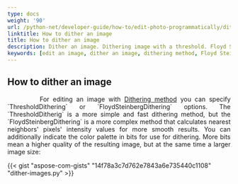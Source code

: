 ```yaml
---
type: docs
weight: '90'
url: /python-net/developer-guide/how-to/edit-photo-programmatically/dither-image
linktitle: How to dither an image
title: How to dither an image
description: Dither an image. Dithering image with a threshold. Floyd Steinberg Dithering.
keywords: [edit an image, dither an image, dithering method, Floyd Steinberg Dithering]
---
```


## How to dither an image

<p align='justify'>
&nbsp;&nbsp;&nbsp;&nbsp;&nbsp;&nbsp;&nbsp;&nbsp;
For editing an image with <a href="https://reference.aspose.com/imaging/python-net/aspose.imaging/rasterimage/#dither_dithering_method_bits_count_23">Dithering method</a> you can specify `ThresholdDithering` or `FloydSteinbergDithering` options.
The `ThresholdDitherig` is a more simple and fast dithering method, but the `FloydSteinbergDithering` is a more complex method that calculates nearest neighbors' pixels' intensity values for more smooth results. You can additionally indicate the color palette in bits for use for dithering. More bits mean a higher quality of the resulting image, but at the same time a larger image size:
</p>

{{< gist "aspose-com-gists" "14f78a3c7d762e7843a6e735440c1108" "dither-images.py" >}}
